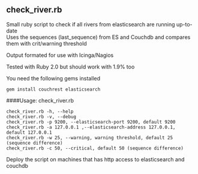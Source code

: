 ## check_river.rb
Small ruby script to check if all rivers from elasticsearch are running up-to-date  
Uses the sequences (last_sequence) from ES and Couchdb and compares them with crit/warning threshold  

Output formated for use with Icinga/Nagios

Tested with Ruby 2.0 but should work with 1.9% too  

You need the following gems installed  

    gem install couchrest elasticsearch

####Usage: check_river.rb
   
    check_river.rb -h, --help
    check_river.rb -v, --debug
    check_river.rb -p 9200, --elasticsearch-port 9200, default 9200
    check_river.rb -a 127.0.0.1 ,--elasticsearch-address 127.0.0.1, default 127.0.0.1
    check_river.rb -w 25, --warning, warning threshold, default 25 (sequence difference)
    check_river.rb -c 50, --critical, default 50 (sequence difference)

Deploy the script on machines that has http access to elasticsearch and couchdb